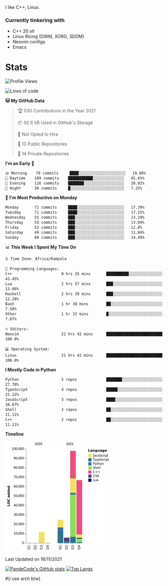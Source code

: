 I like C++, Linux.
### Currently tinkering with
 - C++ 20 stl
 - Linux Ricing (DWM, XORG, SDDM)
 - Neovim configs
 - Emacs

# Stats
<!--START_SECTION:waka-->
![Profile Views](http://img.shields.io/badge/Profile%20Views-5-blue)

![Lines of code](https://img.shields.io/badge/From%20Hello%20World%20I%27ve%20Written-206189%20lines%20of%20code-blue)

**🐱 My GitHub Data** 

> 🏆 530 Contributions in the Year 2021
 > 
> 📦 92.6 kB Used in GitHub's Storage 
 > 
> 🚫 Not Opted to Hire
 > 
> 📜 13 Public Repositories 
 > 
> 🔑 14 Private Repositories  
 > 
**I'm an Early 🐤** 

```text
🌞 Morning    79 commits     ████░░░░░░░░░░░░░░░░░░░░░   19.08% 
🌆 Daytime    189 commits    ███████████░░░░░░░░░░░░░░   45.65% 
🌃 Evening    116 commits    ███████░░░░░░░░░░░░░░░░░░   28.02% 
🌙 Night      30 commits     █░░░░░░░░░░░░░░░░░░░░░░░░   7.25%

```
📅 **I'm Most Productive on Monday** 

```text
Monday       72 commits     ████░░░░░░░░░░░░░░░░░░░░░   17.39% 
Tuesday      71 commits     ████░░░░░░░░░░░░░░░░░░░░░   17.15% 
Wednesday    55 commits     ███░░░░░░░░░░░░░░░░░░░░░░   13.29% 
Thursday     54 commits     ███░░░░░░░░░░░░░░░░░░░░░░   13.04% 
Friday       53 commits     ███░░░░░░░░░░░░░░░░░░░░░░   12.8% 
Saturday     49 commits     ███░░░░░░░░░░░░░░░░░░░░░░   11.84% 
Sunday       60 commits     ███░░░░░░░░░░░░░░░░░░░░░░   14.49%

```


📊 **This Week I Spent My Time On** 

```text
⌚︎ Time Zone: Africa/Kampala

💬 Programming Languages: 
C++                      9 hrs 25 mins       ██████████░░░░░░░░░░░░░░░   43.45% 
Lua                      2 hrs 57 mins       ███░░░░░░░░░░░░░░░░░░░░░░   13.66% 
Haskell                  2 hrs 39 mins       ███░░░░░░░░░░░░░░░░░░░░░░   12.26% 
Bash                     1 hr 38 mins        ██░░░░░░░░░░░░░░░░░░░░░░░   7.58% 
Other                    1 hr 32 mins        █░░░░░░░░░░░░░░░░░░░░░░░░   7.07%

🔥 Editors: 
Neovim                   21 hrs 42 mins      █████████████████████████   100.0%

💻 Operating System: 
Linux                    21 hrs 42 mins      █████████████████████████   100.0%

```

**I Mostly Code in Python** 

```text
Python                   5 repos             ███████░░░░░░░░░░░░░░░░░░   27.78% 
TypeScript               4 repos             █████░░░░░░░░░░░░░░░░░░░░   22.22% 
JavaScript               3 repos             ████░░░░░░░░░░░░░░░░░░░░░   16.67% 
Shell                    2 repos             ██░░░░░░░░░░░░░░░░░░░░░░░   11.11% 
C++                      2 repos             ██░░░░░░░░░░░░░░░░░░░░░░░   11.11%

```


**Timeline**

![Chart not found](https://raw.githubusercontent.com/PandeCode/PandeCode/main/charts/bar_graph.png) 


 Last Updated on 16/11/2021
<!--END_SECTION:waka-->
[![PandeCode's GitHub stats](https://github-readme-stats.vercel.app/api?username=PandeCode&theme=dracula&hide_border=true&show_icons=true)](https://github.com/anuraghazra/github-readme-stats)
[![Top Langs](https://github-readme-stats.vercel.app/api/top-langs/?username=PandeCode&layout=compact&theme=dracula&hide_border=true)](https://github.com/anuraghazra/github-readme-stats)


#(i use arch btw)
